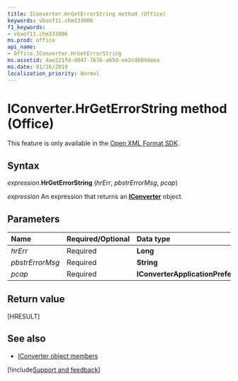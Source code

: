 ```yaml
---
title: IConverter.HrGetErrorString method (Office)
keywords: vbaof11.chm333006
f1_keywords:
- vbaof11.chm333006
ms.prod: office
api_name:
- Office.IConverter.HrGetErrorString
ms.assetid: 4ae221fd-d047-7676-a65d-ee2cd604deea
ms.date: 01/16/2019
localization_priority: Normal
---
```



# IConverter.HrGetErrorString method (Office)

This feature is only available in the [Open XML Format SDK](https://docs.microsoft.com/office/open-xml/open-xml-sdk.md).


## Syntax

_expression_.**HrGetErrorString** (_hrErr_, _pbstrErrorMsg_, _pcap_)

_expression_ An expression that returns an **[IConverter](Office.IConverter.md)** object.


## Parameters

|Name|Required/Optional|Data type|
|:---|:----------------|:--------|
| _hrErr_|Required|**Long**|
| _pbstrErrorMsg_|Required|**String**|
| _pcap_|Required|**IConverterApplicationPreferences**|

## Return value

[HRESULT]


## See also

- [IConverter object members](overview/Library-Reference/iconverter-members-office.md)

[!include[Support and feedback](~/includes/feedback-boilerplate.md)]